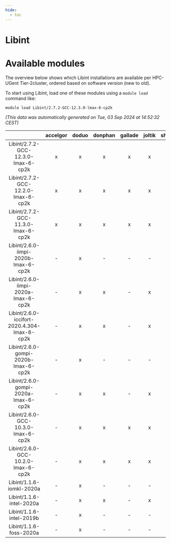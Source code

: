 ```yaml
---
hide:
  - toc
---
```


Libint
======

# Available modules


The overview below shows which Libint installations are available per HPC-UGent Tier-2cluster, ordered based on software version (new to old).

To start using Libint, load one of these modules using a `module load` command like:

```shell
module load Libint/2.7.2-GCC-12.3.0-lmax-6-cp2k
```

*(This data was automatically generated on Tue, 03 Sep 2024 at 14:52:32 CEST)*  

| |accelgor|doduo|donphan|gallade|joltik|shinx|skitty|
| :---: | :---: | :---: | :---: | :---: | :---: | :---: | :---: |
|Libint/2.7.2-GCC-12.3.0-lmax-6-cp2k|x|x|x|x|x|x|x|
|Libint/2.7.2-GCC-12.2.0-lmax-6-cp2k|x|x|x|x|x|-|x|
|Libint/2.7.2-GCC-11.3.0-lmax-6-cp2k|x|x|x|x|x|-|x|
|Libint/2.6.0-iimpi-2020b-lmax-6-cp2k|-|x|-|-|-|-|-|
|Libint/2.6.0-iimpi-2020a-lmax-6-cp2k|-|x|x|-|x|-|x|
|Libint/2.6.0-iccifort-2020.4.304-lmax-6-cp2k|-|x|x|-|x|-|-|
|Libint/2.6.0-gompi-2020b-lmax-6-cp2k|-|x|-|-|-|-|-|
|Libint/2.6.0-gompi-2020a-lmax-6-cp2k|-|x|x|-|x|-|x|
|Libint/2.6.0-GCC-10.3.0-lmax-6-cp2k|-|x|x|x|x|-|x|
|Libint/2.6.0-GCC-10.2.0-lmax-6-cp2k|-|x|x|x|x|-|x|
|Libint/1.1.6-iomkl-2020a|-|x|-|-|-|-|-|
|Libint/1.1.6-intel-2020a|-|x|x|-|x|-|x|
|Libint/1.1.6-intel-2019b|-|x|-|-|-|-|-|
|Libint/1.1.6-foss-2020a|-|x|-|-|-|-|-|
